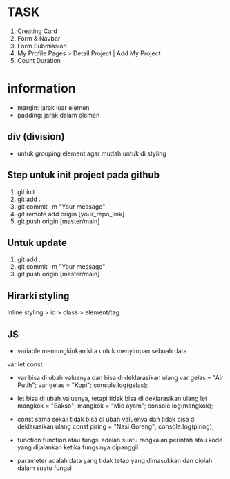 # TASK
1. Creating Card
2. Form & Navbar
3. Form Submission
4. My Profile Pages > Detail Project | Add My Project
5. Count Duration

# information

- margin: jarak luar elemen
- padding: jarak dalam elemen

## div (division)

- untuk grouping element agar mudah untuk di styling

## Step untuk init project pada github

1. git init
2. git add .
3. git commit -m "Your message"
4. git remote add origin [your_repo_link]
5. git push origin [master/main]

## Untuk update

1. git add .
2. git commit -m "Your message"
3. git push origin [master/main]

## Hirarki styling

Inline styling > id > class > element/tag

## JS
- variable
memungkinkan kita untuk menyimpan sebuah data

var
let
const

- var bisa di ubah valuenya dan bisa di deklarasikan ulang
var gelas = "Air Putih";
var gelas = "Kopi";
console.log(gelas);

- let bisa di ubah valuenya, tetapi tidak bisa di deklarasikan ulang
let mangkok = "Bakso";
mangkok = "Mie ayam";
console.log(mangkok);

- const sama sekali tidak bisa di ubah valuenya dan tidak bisa di deklarasikan ulang
const piring = "Nasi Goreng";
console.log(piring);

- function
function atau fungsi adalah suatu rangkaian perintah atau kode
yang dijalankan ketika fungsinya dipanggil

- parameter adalah data yang tidak tetap yang dimasukkan dan diolah dalam suatu fungsi